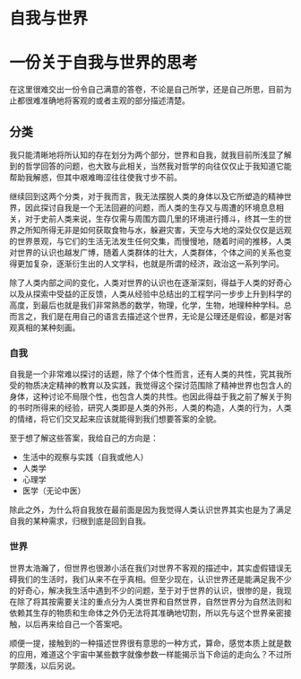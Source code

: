 # 自我与世界

# 一份关于自我与世界的思考

在这里很难交出一份令自己满意的答卷，不论是自己所学，还是自己所思，目前为止都很难准确地将客观的或者主观的部分描述清楚。

## 分类

我只能清晰地将所认知的存在划分为两个部分，世界和自我，就我目前所浅显了解到的哲学回答的问题，也大致与此相关，当然我对哲学的向往仅仅止于我知道它能帮助我解惑，但其中艰难晦涩往往使我寸步不前。

继续回到这两个分类，对于我而言，我无法摆脱人类的身体以及它所塑造的精神世界，因此探讨自我是一个无法回避的问题，而人类的生存又与周遭的环境息息相关，对于史前人类来说，生存仅需与周围方圆几里的环境进行搏斗，终其一生的世界之所知所得无非是如何获取食物与水，躲避灾害，天空与大地的深处仅仅是远观的世界景观，与它们的生活无法发生任何交集，而慢慢地，随着时间的推移，人类对世界的认识也越发广博，随着人类群体的壮大，人类群体，个体之间的关系也变得更加复杂，逐渐衍生出的人文学科，也就是所谓的经济，政治这一系列学问。

除了人类内部之间的变化，人类对世界的认识也在逐渐深刻，得益于人类的好奇心以及从探索中受益的正反馈，人类从经验中总结出的工程学问一步步上升到科学的高度，到最后也就是我们非常熟悉的数学，物理，化学，生物，地理种种学科。总而言之，我们是在用自己的语言去描述这个世界，无论是公理还是假设，都是对客观真相的某种刻画。

### 自我

自我是一个非常难以探讨的话题，除了个体个性而言，还有人类的共性，究其我所受的物质决定精神的教育以及实践，我觉得这个探讨范围除了精神世界也包含人的身体，这种讨论不局限个性，也包含人类的共性。也因此得益于我之前了解关于狗的书时所得来的经验，研究人类即是人类的外形，人类的构造，人类的行为，人类的情绪，将它们交叉起来应该就能得到我们想要答案的全貌。

至于想了解这些答案，我给自己的方向是：

- 生活中的观察与实践（自我或他人）
- 人类学
- 心理学
- 医学（无论中医）

除此之外，为什么将自我放在最前面是因为我觉得人类认识世界其实也是为了满足自我的某种需求，归根到底是回到自我。

### 世界

世界太浩瀚了，但世界也很渺小活在我们对世界不客观的描述中，其实虚假错误无碍我们的生活时，我们从来不在乎真相。但至少现在，认识世界还是能满足我不少的好奇心，解决我生活中遇到不少的问题，至于对于世界的认识，很惨的是，我现在除了将其按需要关注的重点分为人类世界和自然世界，自然世界分为自然法则和依赖其生存的物质和生命体之外仍无法将其准确地切割，所以先与这个世界亲密接触，以后再来给自己一个答案吧。

顺便一提，接触到的一种描述世界很有意思的一种方式，算命，感觉本质上就是数的应用，难道这个宇宙中某些数字就像参数一样能揭示当下命运的走向么？不过所学颇浅，以后另说。
